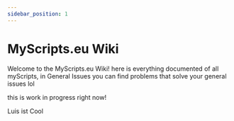 ```yaml
---
sidebar_position: 1
---
```


# MyScripts.eu Wiki

Welcome to the MyScripts.eu Wiki! here is everything documented of all myScripts, in General Issues you can find problems that solve your general issues lol


this is work in progress right now!

Luis ist Cool
